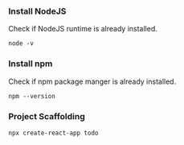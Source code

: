 


### Install NodeJS

Check if NodeJS runtime is already installed.
```
node -v
```

### Install npm

Check if npm package manger is already installed.
```
npm --version
```

### Project Scaffolding

```
npx create-react-app todo
```